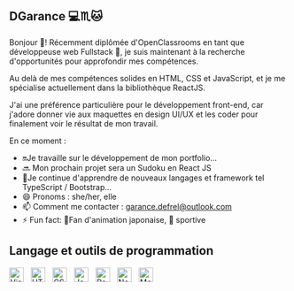 
## DGarance 💻♏🐱
<!--
**DGarance/DGarance** is a ✨ _special_ ✨ repository because its `README.md` (this file) appears on your GitHub profile.-->

Bonjour 👋! Récemment diplômée d'OpenClassrooms en tant que développeuse web Fullstack 🎉, je suis maintenant à la recherche d'opportunités pour approfondir mes compétences.

Au delà de mes compétences solides en HTML, CSS et JavaScript, et je me spécialise actuellement dans la bibliothèque ReactJS.

J'ai une préférence particulière pour le développement front-end, car j'adore donner vie aux maquettes en design UI/UX et les coder pour finalement voir le résultat de mon travail.

En ce moment : 

- 🔛Je travaille sur le développement de mon portfolio...
- 🔜 Mon prochain projet sera un Sudoku en React JS
- 📖Je continue d'apprendre de nouveaux langages et framework tel TypeScript / Bootstrap...
- 😄 Pronoms : she/her, elle
- 📫 Comment me contacter : garance.defrel@outlook.com
- ⚡ Fun fact: 🏯Fan d'animation japonaise, 💪 sportive

## Langage et outils de programmation

<img align="left" alt="Visual Studio Code" width="26px" src="https://cdn.jsdelivr.net/gh/devicons/devicon/icons/vscode/vscode-original.svg" style="padding-right:10px;" />
<img align="left" alt="HTML5" width="26px" src="https://cdn.jsdelivr.net/gh/devicons/devicon/icons/html5/html5-original.svg" style="padding-right:10px;" />
<img align="left" alt="CSS3" width="26px" src="https://cdn.jsdelivr.net/gh/devicons/devicon/icons/css3/css3-original.svg" style="padding-right:10px;" />
<img align="left" alt="JavaScript" width="26px" src="https://cdn.jsdelivr.net/gh/devicons/devicon/icons/javascript/javascript-original.svg" style="padding-right:10px;" />
<img align="left" alt="React" width="26px" src="https://cdn.jsdelivr.net/gh/devicons/devicon/icons/react/react-original.svg" style="padding-right:10px;" />
<img align="left" alt="Node.js" width="26px" src="https://cdn.jsdelivr.net/gh/devicons/devicon/icons/nodejs/nodejs-original.svg" style="padding-right:10px;" />
<img align="left" alt="MongoDB" width="26px" src="https://cdn.jsdelivr.net/gh/devicons/devicon/icons/mongodb/mongodb-original-wordmark.svg" />
          





